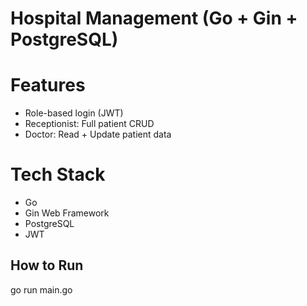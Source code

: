 # Hospital Management (Go + Gin + PostgreSQL)

# Features
- Role-based login (JWT)
- Receptionist: Full patient CRUD
- Doctor: Read + Update patient data

# Tech Stack
- Go
- Gin Web Framework
- PostgreSQL
- JWT

## How to Run
go run main.go
